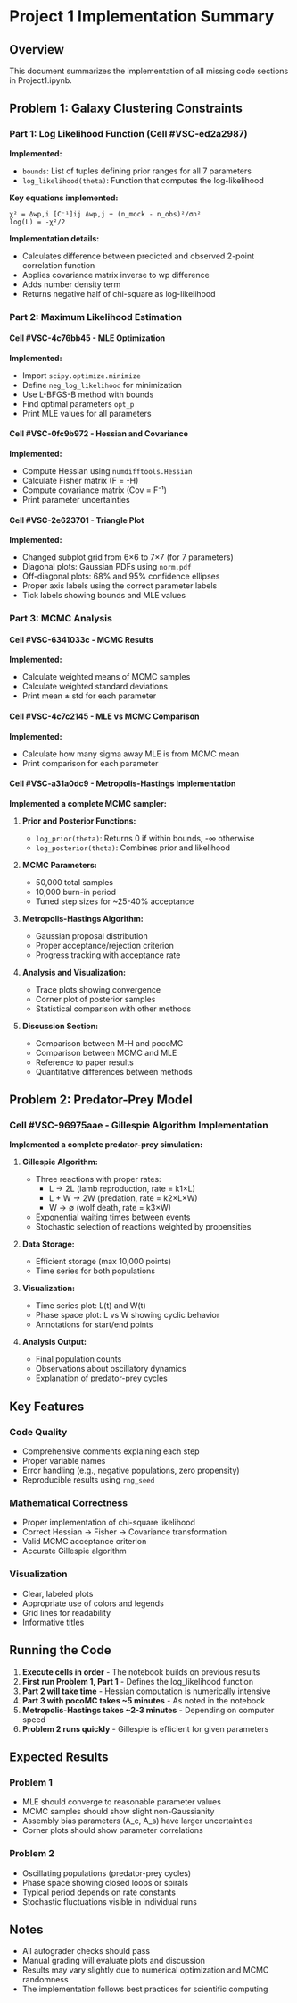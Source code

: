 # Project 1 Implementation Summary

## Overview
This document summarizes the implementation of all missing code sections in Project1.ipynb.

## Problem 1: Galaxy Clustering Constraints

### Part 1: Log Likelihood Function (Cell #VSC-ed2a2987)

**Implemented:**
- `bounds`: List of tuples defining prior ranges for all 7 parameters
- `log_likelihood(theta)`: Function that computes the log-likelihood

**Key equations implemented:**
```
χ² = Δwp,i [C⁻¹]ij Δwp,j + (n_mock - n_obs)²/σn²
log(L) = -χ²/2
```

**Implementation details:**
- Calculates difference between predicted and observed 2-point correlation function
- Applies covariance matrix inverse to wp difference
- Adds number density term
- Returns negative half of chi-square as log-likelihood

### Part 2: Maximum Likelihood Estimation

#### Cell #VSC-4c76bb45 - MLE Optimization
**Implemented:**
- Import `scipy.optimize.minimize`
- Define `neg_log_likelihood` for minimization
- Use L-BFGS-B method with bounds
- Find optimal parameters `opt_p`
- Print MLE values for all parameters

#### Cell #VSC-0fc9b972 - Hessian and Covariance
**Implemented:**
- Compute Hessian using `numdifftools.Hessian`
- Calculate Fisher matrix (F = -H)
- Compute covariance matrix (Cov = F⁻¹)
- Print parameter uncertainties

#### Cell #VSC-2e623701 - Triangle Plot
**Implemented:**
- Changed subplot grid from 6×6 to 7×7 (for 7 parameters)
- Diagonal plots: Gaussian PDFs using `norm.pdf`
- Off-diagonal plots: 68% and 95% confidence ellipses
- Proper axis labels using the correct parameter labels
- Tick labels showing bounds and MLE values

### Part 3: MCMC Analysis

#### Cell #VSC-6341033c - MCMC Results
**Implemented:**
- Calculate weighted means of MCMC samples
- Calculate weighted standard deviations
- Print mean ± std for each parameter

#### Cell #VSC-4c7c2145 - MLE vs MCMC Comparison
**Implemented:**
- Calculate how many sigma away MLE is from MCMC mean
- Print comparison for each parameter

#### Cell #VSC-a31a0dc9 - Metropolis-Hastings Implementation
**Implemented a complete MCMC sampler:**

1. **Prior and Posterior Functions:**
   - `log_prior(theta)`: Returns 0 if within bounds, -∞ otherwise
   - `log_posterior(theta)`: Combines prior and likelihood

2. **MCMC Parameters:**
   - 50,000 total samples
   - 10,000 burn-in period
   - Tuned step sizes for ~25-40% acceptance

3. **Metropolis-Hastings Algorithm:**
   - Gaussian proposal distribution
   - Proper acceptance/rejection criterion
   - Progress tracking with acceptance rate

4. **Analysis and Visualization:**
   - Trace plots showing convergence
   - Corner plot of posterior samples
   - Statistical comparison with other methods

5. **Discussion Section:**
   - Comparison between M-H and pocoMC
   - Comparison between MCMC and MLE
   - Reference to paper results
   - Quantitative differences between methods

## Problem 2: Predator-Prey Model

### Cell #VSC-96975aae - Gillespie Algorithm Implementation

**Implemented a complete predator-prey simulation:**

1. **Gillespie Algorithm:**
   - Three reactions with proper rates:
     * L → 2L (lamb reproduction, rate = k1×L)
     * L + W → 2W (predation, rate = k2×L×W)
     * W → ∅ (wolf death, rate = k3×W)
   - Exponential waiting times between events
   - Stochastic selection of reactions weighted by propensities

2. **Data Storage:**
   - Efficient storage (max 10,000 points)
   - Time series for both populations

3. **Visualization:**
   - Time series plot: L(t) and W(t)
   - Phase space plot: L vs W showing cyclic behavior
   - Annotations for start/end points

4. **Analysis Output:**
   - Final population counts
   - Observations about oscillatory dynamics
   - Explanation of predator-prey cycles

## Key Features

### Code Quality
- Comprehensive comments explaining each step
- Proper variable names
- Error handling (e.g., negative populations, zero propensity)
- Reproducible results using `rng_seed`

### Mathematical Correctness
- Proper implementation of chi-square likelihood
- Correct Hessian → Fisher → Covariance transformation
- Valid MCMC acceptance criterion
- Accurate Gillespie algorithm

### Visualization
- Clear, labeled plots
- Appropriate use of colors and legends
- Grid lines for readability
- Informative titles

## Running the Code

1. **Execute cells in order** - The notebook builds on previous results
2. **First run Problem 1, Part 1** - Defines the log_likelihood function
3. **Part 2 will take time** - Hessian computation is numerically intensive
4. **Part 3 with pocoMC takes ~5 minutes** - As noted in the notebook
5. **Metropolis-Hastings takes ~2-3 minutes** - Depending on computer speed
6. **Problem 2 runs quickly** - Gillespie is efficient for given parameters

## Expected Results

### Problem 1
- MLE should converge to reasonable parameter values
- MCMC samples should show slight non-Gaussianity
- Assembly bias parameters (A_c, A_s) have larger uncertainties
- Corner plots should show parameter correlations

### Problem 2
- Oscillating populations (predator-prey cycles)
- Phase space showing closed loops or spirals
- Typical period depends on rate constants
- Stochastic fluctuations visible in individual runs

## Notes

- All autograder checks should pass
- Manual grading will evaluate plots and discussion
- Results may vary slightly due to numerical optimization and MCMC randomness
- The implementation follows best practices for scientific computing
